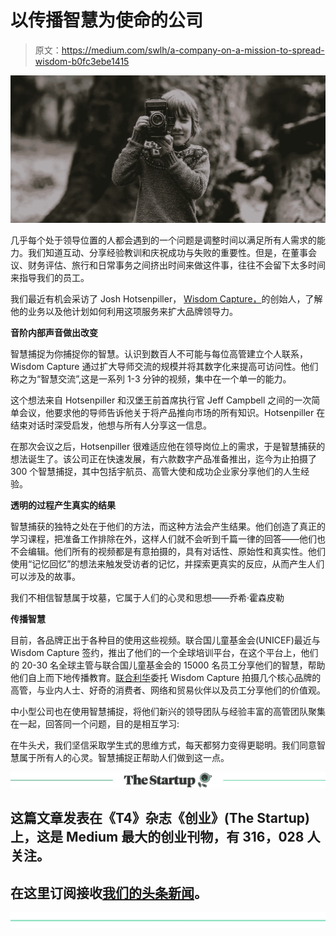 # 以传播智慧为使命的公司

> 原文：<https://medium.com/swlh/a-company-on-a-mission-to-spread-wisdom-b0fc3ebe1415>

![](img/4d2e067b58c398867f784ccb86a01afe.png)

几乎每个处于领导位置的人都会遇到的一个问题是调整时间以满足所有人需求的能力。我们知道互动、分享经验教训和庆祝成功与失败的重要性。但是，在董事会议、财务评估、旅行和日常事务之间挤出时间来做这件事，往往不会留下太多时间来指导我们的员工。

我们最近有机会采访了 Josh Hotsenpiller， [Wisdom Capture，](https://wisdomcapture.com/)的创始人，了解他的业务以及他计划如何利用这项服务来扩大品牌领导力。

**音阶内部声音做出改变**

智慧捕捉为你捕捉你的智慧。认识到数百人不可能与每位高管建立个人联系，Wisdom Capture 通过扩大导师交流的规模并将其数字化来提高可访问性。他们称之为“智慧交流”,这是一系列 1-3 分钟的视频，集中在一个单一的能力。

这个想法来自 Hotsenpiller 和汉堡王前首席执行官 Jeff Campbell 之间的一次简单会议，他要求他的导师告诉他关于将产品推向市场的所有知识。Hotsenpiller 在结束对话时深受启发，他想与所有人分享这一信息。

在那次会议之后，Hotsenpiller 很难适应他在领导岗位上的需求，于是智慧捕获的想法诞生了。该公司正在快速发展，有六款数字产品准备推出，迄今为止拍摄了 300 个智慧捕捉，其中包括宇航员、高管大使和成功企业家分享他们的人生经验。

**透明的过程产生真实的结果**

智慧捕获的独特之处在于他们的方法，而这种方法会产生结果。他们创造了真正的学习课程，把准备工作排除在外，这样人们就不会听到千篇一律的回答——他们也不会编辑。他们所有的视频都是有意拍摄的，具有对话性、原始性和真实性。他们使用“记忆回忆”的想法来触发受访者的记忆，并探索更真实的反应，从而产生人们可以涉及的故事。

我们不相信智慧属于坟墓，它属于人们的心灵和思想——乔希·霍森皮勒

**传播智慧**

目前，各品牌正出于各种目的使用这些视频。联合国儿童基金会(UNICEF)最近与 Wisdom Capture 签约，推出了他们的一个全球培训平台，在这个平台上，他们的 20-30 名全球主管与联合国儿童基金会的 15000 名员工分享他们的智慧，帮助他们自上而下地传播教育。[联合利华](https://www.unilever.com/)委托 Wisdom Capture 拍摄几个核心品牌的高管，与业内人士、好奇的消费者、网络和贸易伙伴以及员工分享他们的价值观。

中小型公司也在使用智慧捕捉，将他们新兴的领导团队与经验丰富的高管团队聚集在一起，回答同一个问题，目的是相互学习:

在牛头犬，我们坚信采取学生式的思维方式，每天都努力变得更聪明。我们同意智慧属于所有人的心灵。智慧捕捉正帮助人们做到这一点。

[![](img/308a8d84fb9b2fab43d66c117fcc4bb4.png)](https://medium.com/swlh)

## 这篇文章发表在《T4》杂志《创业》(The Startup)上，这是 Medium 最大的创业刊物，有 316，028 人关注。

## 在这里订阅接收[我们的头条新闻](http://growthsupply.com/the-startup-newsletter/)。

[![](img/b0164736ea17a63403e660de5dedf91a.png)](https://medium.com/swlh)